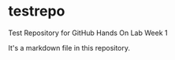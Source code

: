 # testrepo

Test Repository for GitHub Hands On Lab Week 1

It's a markdown file in this repository. 
